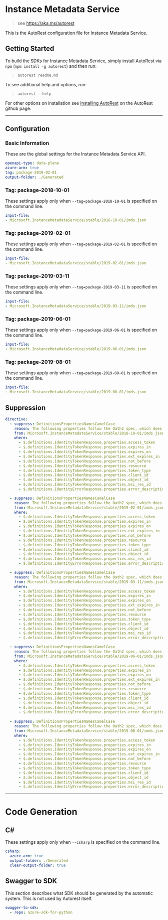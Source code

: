 # Instance Metadata Service
> see https://aka.ms/autorest

This is the AutoRest configuration file for Instance Metadata Service.

## Getting Started
To build the SDKs for Instance Metadata Service, simply install AutoRest via `npm` (`npm install -g autorest`) and then run:
> `autorest readme.md`

To see additional help and options, run:
> `autorest --help`

For other options on installation see [Installing AutoRest](https://aka.ms/autorest/install) on the AutoRest github page.

---

## Configuration

### Basic Information
These are the global settings for the Instance Metadata Service API.

``` yaml
openapi-type: data-plane
azure-arm: true
tag: package-2019-02-01
output-folder: ./Generated
```

### Tag: package-2018-10-01

These settings apply only when `--tag=package-2018-10-01` is specified on the command line.

```yaml $(tag) == 'package-2018-10-01'
input-file:
- Microsoft.InstanceMetadataService/stable/2018-10-01/imds.json
```

### Tag: package-2019-02-01

These settings apply only when `--tag=package-2019-02-01` is specified on the command line.

```yaml $(tag) == 'package-2019-02-01'
input-file:
- Microsoft.InstanceMetadataService/stable/2019-02-01/imds.json
```

### Tag: package-2019-03-11

These settings apply only when `--tag=package-2019-03-11` is specified on the command line.

```yaml $(tag) == 'package-2019-03-11'
input-file:
- Microsoft.InstanceMetadataService/stable/2019-03-11/imds.json
```

### Tag: package-2019-06-01

These settings apply only when `--tag=package-2019-06-01` is specified on the command line.

```yaml $(tag) == 'package-2019-06-01'
input-file:
- Microsoft.InstanceMetadataService/stable/2019-06-01/imds.json
```

### Tag: package-2019-08-01

These settings apply only when `--tag=package-2019-08-01` is specified on the command line.

```yaml $(tag) == 'package-2019-08-01'
input-file:
- Microsoft.InstanceMetadataService/stable/2019-08-01/imds.json
```

## Suppression
 ``` yaml
 directive:
   - suppress: DefinitionsPropertiesNamesCamelCase
     reason: The following properties follow the Oath2 spec, which does not use camelCase.
     from: Microsoft.InstanceMetadataService/stable/2018-10-01/imds.json
     where:
       - $.definitions.IdentityTokenResponse.properties.access_token
       - $.definitions.IdentityTokenResponse.properties.expires_in
       - $.definitions.IdentityTokenResponse.properties.expires_on
       - $.definitions.IdentityTokenResponse.properties.ext_expires_in
       - $.definitions.IdentityTokenResponse.properties.not_before
       - $.definitions.IdentityTokenResponse.properties.resource
       - $.definitions.IdentityTokenResponse.properties.token_type
       - $.definitions.IdentityTokenResponse.properties.client_id
       - $.definitions.IdentityTokenResponse.properties.object_id
       - $.definitions.IdentityTokenResponse.properties.msi_res_id
       - $.definitions.IdentityErrorResponse.properties.error_description

   - suppress: DefinitionsPropertiesNamesCamelCase
     reason: The following properties follow the Oath2 spec, which does not use camelCase.
     from: Microsoft.InstanceMetadataService/stable/2019-02-01/imds.json
     where:
       - $.definitions.IdentityTokenResponse.properties.access_token
       - $.definitions.IdentityTokenResponse.properties.expires_in
       - $.definitions.IdentityTokenResponse.properties.expires_on
       - $.definitions.IdentityTokenResponse.properties.ext_expires_in
       - $.definitions.IdentityTokenResponse.properties.not_before
       - $.definitions.IdentityTokenResponse.properties.resource
       - $.definitions.IdentityTokenResponse.properties.token_type
       - $.definitions.IdentityTokenResponse.properties.client_id
       - $.definitions.IdentityTokenResponse.properties.object_id
       - $.definitions.IdentityTokenResponse.properties.msi_res_id
       - $.definitions.IdentityErrorResponse.properties.error_description

   - suppress: DefinitionsPropertiesNamesCamelCase
     reason: The following properties follow the Oath2 spec, which does not use camelCase.
     from: Microsoft.InstanceMetadataService/stable/2019-03-11/imds.json
     where:
       - $.definitions.IdentityTokenResponse.properties.access_token
       - $.definitions.IdentityTokenResponse.properties.expires_in
       - $.definitions.IdentityTokenResponse.properties.expires_on
       - $.definitions.IdentityTokenResponse.properties.ext_expires_in
       - $.definitions.IdentityTokenResponse.properties.not_before
       - $.definitions.IdentityTokenResponse.properties.resource
       - $.definitions.IdentityTokenResponse.properties.token_type
       - $.definitions.IdentityTokenResponse.properties.client_id
       - $.definitions.IdentityTokenResponse.properties.object_id
       - $.definitions.IdentityTokenResponse.properties.msi_res_id
       - $.definitions.IdentityErrorResponse.properties.error_description

   - suppress: DefinitionsPropertiesNamesCamelCase
     reason: The following properties follow the Oath2 spec, which does not use camelCase.
     from: Microsoft.InstanceMetadataService/stable/2019-06-01/imds.json
     where:
       - $.definitions.IdentityTokenResponse.properties.access_token
       - $.definitions.IdentityTokenResponse.properties.expires_in
       - $.definitions.IdentityTokenResponse.properties.expires_on
       - $.definitions.IdentityTokenResponse.properties.ext_expires_in
       - $.definitions.IdentityTokenResponse.properties.not_before
       - $.definitions.IdentityTokenResponse.properties.resource
       - $.definitions.IdentityTokenResponse.properties.token_type
       - $.definitions.IdentityTokenResponse.properties.client_id
       - $.definitions.IdentityTokenResponse.properties.object_id
       - $.definitions.IdentityTokenResponse.properties.msi_res_id
       - $.definitions.IdentityErrorResponse.properties.error_description
	   
   - suppress: DefinitionsPropertiesNamesCamelCase
     reason: The following properties follow the Oath2 spec, which does not use camelCase.
     from: Microsoft.InstanceMetadataService/stable/2019-08-01/imds.json
     where:
       - $.definitions.IdentityTokenResponse.properties.access_token
       - $.definitions.IdentityTokenResponse.properties.expires_in
       - $.definitions.IdentityTokenResponse.properties.expires_on
       - $.definitions.IdentityTokenResponse.properties.ext_expires_in
       - $.definitions.IdentityTokenResponse.properties.not_before
       - $.definitions.IdentityTokenResponse.properties.resource
       - $.definitions.IdentityTokenResponse.properties.token_type
       - $.definitions.IdentityTokenResponse.properties.client_id
       - $.definitions.IdentityTokenResponse.properties.object_id
       - $.definitions.IdentityTokenResponse.properties.msi_res_id
       - $.definitions.IdentityErrorResponse.properties.error_description	   
 ```

---
# Code Generation

## C#

These settings apply only when `--csharp` is specified on the command line.

``` yaml $(csharp)
csharp:
  azure-arm: true
  output-folder: ./Generated
  clear-output-folder: true
```

## Swagger to SDK

This section describes what SDK should be generated by the automatic system.
This is not used by Autorest itself.

``` yaml $(swagger-to-sdk)
swagger-to-sdk:
  - repo: azure-sdk-for-python
```
